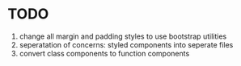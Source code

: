 # TODO

1. change all margin and padding styles to use bootstrap utilities
2. seperatation of concerns: styled components into seperate files
3. convert class components to function components
